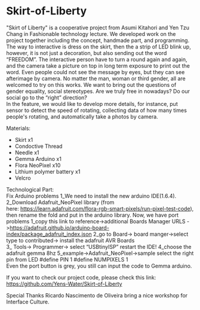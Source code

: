 # Skirt-of-Liberty
"Skirt of Liberty" is a cooperative project from Asumi Kitahori and Yen Tzu Chang in Fashionable technology lecture. 
We developed work on the project together including the concept, handmade part, and programming. The way to interactive 
is dress on the skirt, then the a strip of LED blink up, however, it is not just a decoration, but also sending out 
the word “FREEDOM”. The interactive person have to turn a round again and again, and the camera take a picture on top 
in long term exposure to print out the word. Even people could not see the message by eyes, but they can see afterimage 
by camera. No matter the man, woman or third gender, all are welcomed to try on this works. We want to bring out the 
questions of gender equality, social stereotypes. Are we truly free in nowadays? Do our social go to the “right” 
direction?  
In the feature, we would like to develop more details, for instance, put sensor to detect the speed of rotating, 
collecting data of how many times people's rotating, and automatically take a photos by camera.   

Materials:  
- Skirt x1 
- Condoctive Thread 
-  Needle x1 
- Gemma Arduino x1 
- Flora NeoPixel x10 
- Lithium polymer battery x1 
- Velcro   

Technological Part:  
Fix Arduino problems 
1_We need to install the new arduino IDE(1.6.4). 
2_Download Adafruit_NeoPixel library (from here: https://learn.adafruit.com/flora-rgb-smart-pixels/run-pixel-test-code), 
then rename the fold and put in the arduino library. Now, we have port problems 
1_copy this link to reference->additional Boards Manager URLS
->https://adafruit.github.io/arduino-board-index/package_adafruit_index.json 
2_go to Board-> board manger->select type to contributed-> install the adafruit AVR Boards  
3_ Tools-> Programmer-> select “USBtinyISP” restart the IDE! 
4_choose the adafruit gemma 8hz 
5_example->Adafruit_NeoPixel->sample select the right pin from LED 
#define PIN            1 
#define NUMPIXELS      1  
Even the port button is grey, you still can input the code to Gemma arduino.

If you want to check our project code, please check this link:
https://github.com/Yens-Water/Skirt-of-Liberty

Special Thanks Ricardo Nascimento de Oliveira bring a nice workshop for Interface Culture.
